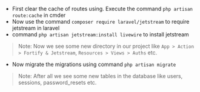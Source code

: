 - First clear the cache of routes using. Execute the command `php artisan route:cache` in cmder
- Now use the command `composer require laravel/jetstream` to require jetstream in laravel
- command `php artisan jetstream:install livewire` to install jetstream
> Note: Now we see some new directory in our project like `App > Action > Fortify & Jetstream`, `Resources > Views > Auths` etc.
- Now migrate the migrations using command `php artisan migrate`
> Note: After all we see some new tables in the database like users, sessions, password_resets etc.
